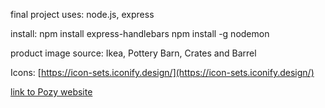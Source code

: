final project
uses: node.js, express


install:
npm install express-handlebars
npm install -g nodemon


product image source: Ikea, Pottery Barn, Crates and Barrel

Icons: [https://icon-sets.iconify.design/](https://icon-sets.iconify.design/)

[link to Pozy website](https://paulagrata.com/lewisportfolio/finalproject/)

